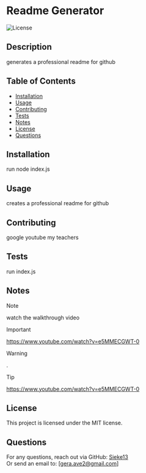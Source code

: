 
# Readme Generator

![License](https://badgen.net/badge/license/MIT/blue)

## Description
generates a professional readme for github

## Table of Contents
- [Installation](#installation)
- [Usage](#usage)
- [Contributing](#contributing)
- [Tests](#tests)
- [Notes](#notes)
- [License](#license)
- [Questions](#questions)

## Installation
run node index.js

## Usage
creates a professional readme for github

## Contributing
google youtube my teachers

## Tests
run index.js

## Notes

> [!NOTE]
> watch the walkthrough video

> [!IMPORTANT]
> https://www.youtube.com/watch?v=e5MMECGWT-0

> [!WARNING]
> .

> [!TIP]
> https://www.youtube.com/watch?v=e5MMECGWT-0

## License
This project is licensed under the MIT license.

## Questions
For any questions, reach out via GitHub: [Sieke13](https://github.com/Sieke13)  
Or send an email to: [gera.ave2@gmail.com]

